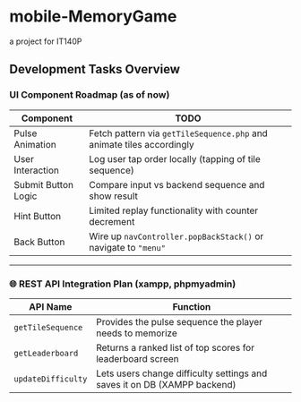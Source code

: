 # mobile-MemoryGame
a project for IT140P

## Development Tasks Overview

### UI Component Roadmap (as of now)

| Component           | TODO                                                                 |
|---------------------|----------------------------------------------------------------------|
| Pulse Animation      | Fetch pattern via `getTileSequence.php` and animate tiles accordingly |
| User Interaction     | Log user tap order locally (tapping of tile sequence)                |
| Submit Button Logic  | Compare input vs backend sequence and show result                   |
| Hint Button          | Limited replay functionality with counter decrement                 |
| Back Button          | Wire up `navController.popBackStack()` or navigate to `"menu"`      |

---

### 🌐 REST API Integration Plan (xampp, phpmyadmin)

| API Name          | Function                                                                 |
|-------------------|--------------------------------------------------------------------------|
| `getTileSequence` | Provides the pulse sequence the player needs to memorize                 |
| `getLeaderboard`  | Returns a ranked list of top scores for leaderboard screen               |
| `updateDifficulty`| Lets users change difficulty settings and saves it on DB (XAMPP backend) |

